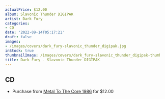 ```yaml
---
actualPrice: $12.00
album: Slavonic Thunder DIGIPAK
artist: Dark Fury
categories:
- CD
date: '2022-09-14T05:17:21'
draft: false
images:
- /images/covers/dark_fury-slavonic_thunder_digipak.jpg
inStock: true
thumbnailImage: /images/covers/dark_fury-slavonic_thunder_digipak-thumb.jpg
title: Dark Fury - Slavonic Thunder DIGIPAK
---
```


## CD
* Purchase from [Metal To The Core 1986](https://metaltothecore1986.com/shop/dark-fury-slavonic-thunder-digipak-cd/) for $12.00
